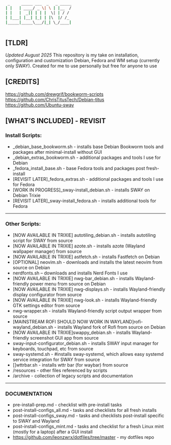 ```bash
 _     _____ ___  _   _ _____
| |   | ____/ _ \| \ | |__  /
| |   |  _|| | | |  \| | / / 
| |___| |__| |_| | |\  |/ /_ 
|_____|_____\___/|_| \_/____|
                             
```                                                        
## [TLDR]
_Updated August 2025_
This repository is my take on installation, configuration and customization Debian, Fedora and WM setup (currently only SWAY). Created for me to use personally but free for anyone to use

## [CREDITS]

https://github.com/drewgrif/bookworm-scripts  
https://github.com/ChrisTitusTech/Debian-titus  
https://github.com/Ubuntu-sway

## [WHAT’S INCLUDED] - REVISIT

### Install Scripts:

* _debian_base_bookworm.sh - installs base Debian Bookworm tools and packages after minimal-install without GUI
* _debian_extras_bookworm.sh - additional packages and tools I use for Debian
* _fedora_install_base.sh - base Fedora tools and packages post fresh-install
* [REVISIT LATER]_fedora_extras.sh - additional packages and tools I use for Fedora
* [WORK IN PROGRESS]_sway-install_debian.sh - installs SWAY on Debian Trixie
* [REVISIT LATER]_sway-install_fedora.sh - installs additional tools for Fedora 
___

### Other Scripts:
* [NOW AVAILABLE IN TRIXIE] autotiling_debian.sh - installs autotiling script for SWAY from source
* [NOW AVAILABLE IN TRIXIE] azote.sh - installs azote (Wayland wallpaper manager) from source
* [NOW AVAILABLE IN TRIXIE] astfetch.sh - installs Fastfetch on Debian
* [OPTIONAL] neovim.sh - downloads and installs the latest neovim from source on Debian
* nerdfonts.sh – downloads and installs Nerd Fonts I use
* [NOW AVAILABLE IN TRIXIE] nwg-bar_debian.sh - installs Wayland-friendly power menu from source on Debian
* [NOW AVAILABLE IN TRIXIE] nwg-displays.sh - installs Wayland-friendly display configurator from source
* [NOW AVAILABLE IN TRIXIE] nwg-look.sh - installs Wayland-friendly GTK settings editor from source
* nwg-wrapper.sh - installs Wayland-friendly script output wrapper from source
* [MAINSTREAM ROFI SHOULD NOW WORK IN WAYLAND]rofi-wayland_debian.sh - installs Wayland fork of Rofi from source on Debian
* [NOW AVAILABLE IN TRIXIE]swappy_debian.sh - installs Wayland-friendly screenshot GUI app from source
* sway-input-configurator_debian.sh - installs SWAY input manager for keyboards, touchpad, etc from source
* sway-systemd.sh - #installs sway-systemd, which allows easy systemd service integration for SWAY from source
* []wttrbar.sh - installs wttr bar (for waybar) from source
* /resources - other files referenced by scripts
* /archive - collection of legacy scripts and documentation
 ___

### DOCUMENTATION
* pre-install-prep.md - checklist with pre-install tasks
* post-install-configs_all.md - tasks and checklists for all fresh installs
* post-install-configs_sway.md - tasks and checklists post-install specific to SWAY and Wayland
* post-install-configs_mint.md - tasks and checklist for a fresh Linux mint (mostly for a laptop) after a GUI install
* https://github.com/leonzwrx/dotfiles/tree/master - my dotfiles repo
